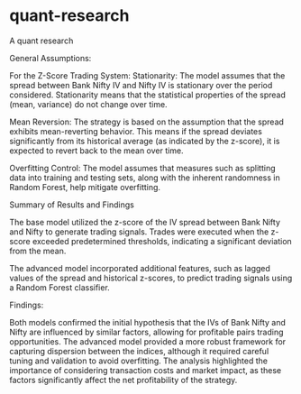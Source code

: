 # quant-research
A quant research

General Assumptions:

For the Z-Score Trading System:
Stationarity: The model assumes that the spread between Bank Nifty IV and Nifty IV is stationary over the period considered. Stationarity means that the statistical properties of the spread (mean, variance) do not change over time.

Mean Reversion: The strategy is based on the assumption that the spread exhibits mean-reverting behavior. This means if the spread deviates significantly from its historical average (as indicated by the z-score), it is expected to revert back to the mean over time.

Overfitting Control: The model assumes that measures such as splitting data into training and testing sets, along with the inherent randomness in Random Forest, help mitigate overfitting.

Summary of Results and Findings

The base model utilized the z-score of the IV spread between Bank Nifty and Nifty to generate trading signals. Trades were executed when the z-score exceeded predetermined thresholds, indicating a significant deviation from the mean.

The advanced model incorporated additional features, such as lagged values of the spread and historical z-scores, to predict trading signals using a Random Forest classifier.

Findings:

Both models confirmed the initial hypothesis that the IVs of Bank Nifty and Nifty are influenced by similar factors, allowing for profitable pairs trading opportunities.
The advanced model provided a more robust framework for capturing dispersion between the indices, although it required careful tuning and validation to avoid overfitting.
The analysis highlighted the importance of considering transaction costs and market impact, as these factors significantly affect the net profitability of the strategy.
